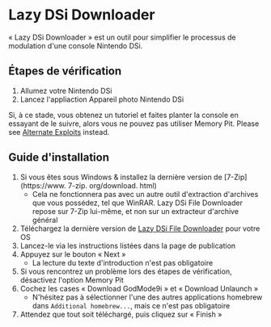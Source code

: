 ---
---

# Lazy DSi Downloader

« Lazy DSi Downloader » est un outil pour simplifier le processus de modulation d'une console Nintendo DSi.

## Étapes de vérification

1. Allumez votre Nintendo DSi
1. Lancez l'appliaction Appareil photo Nintendo DSi

Si, à ce stade, vous obtenez un tutoriel et faites planter la console en essayant de le suivre, alors vous ne pouvez pas utiliser Memory Pit. Please see [Alternate Exploits](alternate-exploits) instead.

## Guide d'installation

1. Si vous êtes sous Windows & installez la dernière version de [7-Zip](https://www. 7-zip. org/download. html)
   - Cela ne fonctionnera pas avec un autre outil d'extraction d'archives que vous possédez, tel que WinRAR. Lazy DSi File Downloader repose sur 7-Zip lui-même, et non sur un extracteur d'archive général
1. Téléchargez la dernière version de [Lazy DSi File Downloader](https://github.com/yourkalamity/lazy-dsi-file-downloader/releases) pour votre OS
1. Lancez-le via les instructions listées dans la page de publication
1. Appuyez sur le bouton « Next »
   - La lecture du texte d'introduction n'est pas obligatoire
1. Si vous rencontrez un problème lors des étapes de vérification, désactivez l'option Memory Pit
1. Cochez les cases « Download GodMode9i » et « Download Unlaunch »
   - N'hésitez pas à sélectionner l'une des autres applications homebrew dans `Additional homebrew...`, mais ce n'est pas obligatoire
1. Attendez que tout soit téléchargé, puis cliquez sur « Finish »
